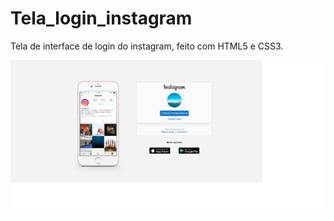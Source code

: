 # Tela_login_instagram
Tela de interface de login do instagram, feito com HTML5 e CSS3.

![Screenshot](https://github.com/beto-machado/Tela_login_instagram/blob/master/img/tela-login-instagram.png)
